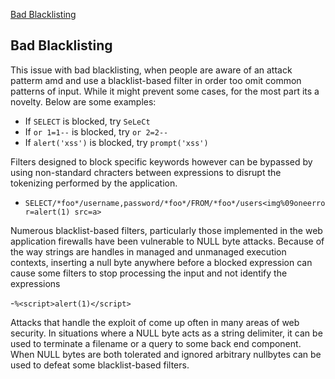
[Bad Blacklisting](#Bad_Blacklisting)

## Bad Blacklisting <a name="Bad_Blacklisting"></a>

This issue with bad blacklisting, when people are aware of an attack patterm amd and use a blacklist-based filter in order too omit common patterns of input. While it might prevent some cases, for the most part its a novelty. Below are some examples:

- If `SELECT` is blocked, try `SeLeCt`
- If `or 1=1--` is blocked, try `or 2=2--`
- If `alert('xss')` is blocked, try `prompt('xss')`

Filters designed to block specific keywords however can be bypassed by using non-standard chracters between expressions to disrupt the tokenizing performed by the application.
- `SELECT/*foo*/username,password/*foo*/FROM/*foo*/users<img%09oneerror=alert(1) src=a>`

Numerous blacklist-based  filters, particularly those implemented in the web application firewalls have been vulnerable to NULL byte attacks. Because of the way strings are handles in managed and unmanaged execution contexts, inserting a null byte anywhere before a blocked expression can cause some filters to stop processing the input and not identify the expressions

-`%<script>alert(1)</script>`

Attacks that handle the exploit of come up often in many areas of web security. In situations where a NULL byte acts as a string delimiter, it can be used to terminate a filename or a query to some back end component. When NULL bytes are both tolerated and ignored arbitrary nullbytes can be used to defeat some blacklist-based filters.



